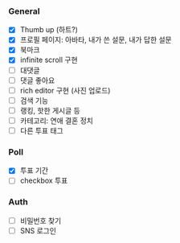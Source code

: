 ### General

- [x] Thumb up (하트?)
- [x] 프로필 페이지: 아바타, 내가 쓴 설문, 내가 답한 설문
- [x] 북마크
- [x] infinite scroll 구현
- [ ] 대댓글
- [ ] 댓글 좋아요
- [ ] rich editor 구현 (사진 업로드)
- [ ] 검색 기능
- [ ] 랭킹, 핫한 게시글 등
- [ ] 카테고리: 연애 결혼 정치
- [ ] 다른 투표 태그

### Poll

- [x] 투표 기간
- [ ] checkbox 투표

### Auth

- [ ] 비밀번호 찾기
- [ ] SNS 로그인
